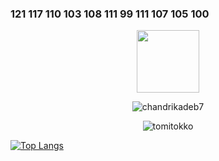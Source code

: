 ### 121 117 110 103 108 111 99 111 107 105 100 




<div id="header" align="center">
  <img src="https://media.giphy.com/media/M9gbBd9nbDrOTu1Mqx/giphy.gif" width="100"/>
</div>



<center>
  <p align="center"> <img src="https://komarev.com/ghpvc/?username=yunglocokid&label=Profile%20views&color=0e75b6&style=flat" alt="chandrikadeb7" /> </p>
</center>


<center>
  <p><img align="center" src="https://github-readme-stats.vercel.app/api?username=yunglocokid&show_icons=true&locale=en&theme=radical" alt="tomitokko" /></p>
</center>



[![Top Langs](https://github-readme-stats.vercel.app/api/top-langs/?username=yunglocokid&theme=radical)](https://github.com/anuraghazra/github-readme-stats)
